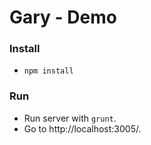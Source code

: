 
# Gary - Demo

### Install

 - `npm install`

### Run

 - Run server with `grunt`.
 - Go to http://localhost:3005/.